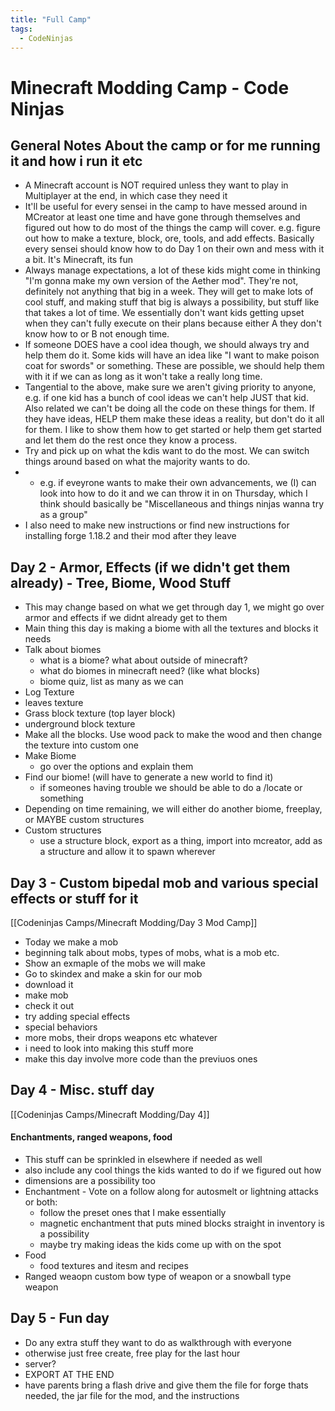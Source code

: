 ```yaml
---
title: "Full Camp"
tags:
  - CodeNinjas
---
```


# Minecraft Modding Camp - Code Ninjas

## General Notes About the camp or for me running it and how i run it etc

- A Minecraft account is NOT required unless they want to play in Multiplayer at the end, in which case they need it
- It'll be useful for every sensei in the camp to have messed around in MCreator at least one time and have gone through themselves and figured out how to do most of the things the camp will cover. e.g. figure out how to make a texture, block, ore, tools, and add effects. Basically every sensei should know how to do Day 1 on their own and mess with it a bit. It's Minecraft, its fun
- Always manage expectations, a lot of these kids might come in thinking "I'm gonna make my own version of the Aether mod". They're not, definitely not anything that big in a week. They will get to make lots of cool stuff, and making stuff that big is always a possibility, but stuff like that takes a lot of time. We essentially don't want kids getting upset when they can't fully execute on their plans because either A they don't know how to or B not enough time.
- If someone DOES have a cool idea though, we should always try and help them do it. Some kids will have an idea like "I want to make poison coat for swords" or something. These are possible, we should help them with it if we can as long as it won't take a really long time.
- Tangential to the above, make sure we aren't giving priority to anyone, e.g. if one kid has a bunch of cool ideas we can't help JUST that kid. Also related we can't be doing all the code on these things for them. If they have ideas, HELP them make these ideas a reality, but don't do it all for them. I like to show them how to get started or help them get started and let them do the rest once they know a process.
- Try and pick up on what the kdis want to do the most. We can switch things around based on what the majority wants to do.
- - e.g. if eveyrone wants to make their own advancements, we (I) can look into how to do it and we can throw it in on Thursday, which I think should basically be "Miscellaneous and things ninjas wanna try as a group"
- I also need to make new instructions or find new instructions for installing forge 1.18.2 and their mod after they leave


## Day 2 - Armor, Effects (if we didn't get them already) - Tree, Biome, Wood Stuff

- This may change based on what we get through day 1, we might go over armor and effects if we didnt already get to them
- Main thing this day is making a biome with all the textures and blocks it needs
- Talk about biomes
  - what is a biome? what about outside of minecraft?
  - what do biomes in minecraft need? (like what blocks)
  - biome quiz, list as many as we can
- Log Texture
- leaves texture
- Grass block texture (top layer block)
- underground block texture
- Make all the blocks. Use wood pack to make the wood and then change the texture into custom one
- Make Biome
  - go over the options and explain them
- Find our biome! (will have to generate a new world to find it)
  - if someones having trouble we should be able to do a /locate or something
- Depending on time remaining, we will either do another biome, freeplay, or MAYBE custom structures
- Custom structures
  - use a structure block, export as a thing, import into mcreator, add as a structure and allow it to spawn wherever

## Day 3 - Custom bipedal mob and various special effects or stuff for it

[[Codeninjas Camps/Minecraft Modding/Day 3 Mod Camp]]

- Today we make a mob
- beginning talk about mobs, types of mobs, what is a mob etc.
- Show an exmaple of the mobs we will make
- Go to skindex and make a skin for our mob
- download it
- make mob
- check it out
- try adding special effects
- special behaviors
- more mobs, their drops weapons etc whatever
- i need to look into making this stuff more
- make this day involve more code than the previuos ones

## Day 4 - Misc. stuff day

[[Codeninjas Camps/Minecraft Modding/Day 4]]

#### Enchantments, ranged weapons, food

- This stuff can be sprinkled in elsewhere if needed as well
- also include any cool things the kids wanted to do if we figured out how
- dimensions are a possibility too
- Enchantment - Vote on a follow along for autosmelt or lightning attacks or both:
  - follow the preset ones that I make essentially
  - magnetic enchantment that puts mined blocks straight in inventory is a possibility
  - maybe try making ideas the kids come up with on the spot
- Food
  - food textures and itesm and recipes
- Ranged weaopn custom bow type of weapon or a snowball type weapon

## Day 5 - Fun day

- Do any extra stuff they want to do as walkthrough with everyone
- otherwise just free create, free play for the last hour
- server?
- EXPORT AT THE END
- have parents bring a flash drive and give them the file for forge thats needed, the jar file for the mod, and the instructions
